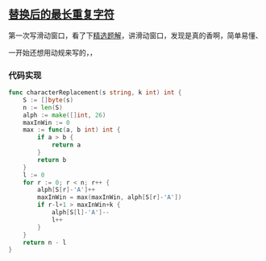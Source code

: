 ## [替换后的最长重复字符](https://leetcode-cn.com/problems/longest-repeating-character-replacement/)

第一次写滑动窗口，看了下[精选题解]([替换后的最长重复字符](https://leetcode-cn.com/problems/longest-repeating-character-replacement/))，讲滑动窗口，发现是真的香啊，简单易懂、

一开始还想用动规来写的，，



### 代码实现

```go
func characterReplacement(s string, k int) int {
	S := []byte(s)
	n := len(S)
	alph := make([]int, 26)
	maxInWin := 0
	max := func(a, b int) int {
		if a > b {
			return a
		}
		return b
	}
	l := 0
	for r := 0; r < n; r++ {
		alph[S[r]-'A']++
		maxInWin = max(maxInWin, alph[S[r]-'A'])
		if r-l+1 > maxInWin+k {
			alph[S[l]-'A']--
			l++
		}
	}
	return n - l
}
```

